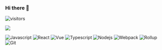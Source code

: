 ### Hi there 👋


![visitors](https://visitor-badge.glitch.me/badge?page_id=coderJerryM.coderJerryM&left_color=green&right_color=red)






![](https://github-readme-stats.vercel.app/api?username=coderJerryM)




![Javascript](https://img.shields.io/badge/-Javascript-d1a622?style=flat-square&logo=javascript&logoColor=white)
![React](https://img.shields.io/badge/-React-3cafd2?style=flat-square&logo=react&logoColor=white)
![Vue](https://img.shields.io/badge/-Vue-44bfe1?style=flat-square&logo=vue&logoColor=white)
![Typescript](https://img.shields.io/badge/-Typescript-006fc5?style=flat-square&logo=typescript&logoColor=white)
![Nodejs](https://img.shields.io/badge/-Nodejs-3b7a35?style=flat-square&logo=nodejs&logoColor=white)
![Webpack](https://img.shields.io/badge/-Webpack-82d0f8?style=flat-square&logo=webpack&logoColor=white)
![Rollup](https://img.shields.io/badge/-Rollup-f27539?style=flat-square&logo=rollup&logoColor=white)
![Git](https://img.shields.io/badge/-Git-F05032?style=flat-square&logo=git&logoColor=white)


<!--
**coderJerryM/coderJerryM** is a ✨ _special_ ✨ repository because its `README.md` (this file) appears on your GitHub profile.

Here are some ideas to get you started:

- 🔭 I’m currently working on ...
- 🌱 I’m currently learning ...
- 👯 I’m looking to collaborate on ...
- 🤔 I’m looking for help with ...
- 💬 Ask me about ...
- 📫 How to reach me: ...
- 😄 Pronouns: ...
- ⚡ Fun fact: ...
-->
